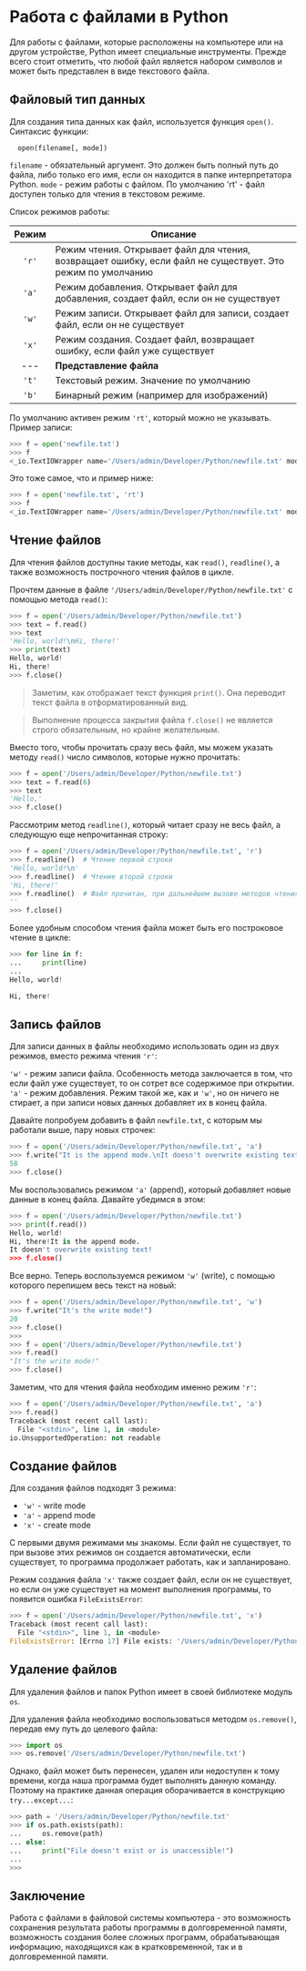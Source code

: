 # Работа с файлами в Python

Для работы с файлами, которые расположены на компьютере или на другом устройстве, Python имеет специальные инструменты. Прежде всего стоит отметить, что любой файл является набором символов и может быть представлен в виде текстового файла.

## Файловый тип данных

Для создания типа данных как файл, используется функция `open()`. Синтаксис функции:

      open(filename[, mode])

`filename` - обязательный аргумент. Это должен быть полный путь до файла, либо только его имя, если он находится в папке интерпретатора Python.
`mode` - режим работы с файлом. По умолчанию 'rt' - файл доступен только для чтения в текстовом режиме.

Список режимов работы:

| Режим | Описание |
| :---: | --- |
| `'r'` | Режим чтения. Открывает файл для чтения, возвращает ошибку, если файл не существует. Это режим по умолчанию |
| `'a'` | Режим добавления. Открывает файл для добавления, создает файл, если он не существует |
| `'w'` | Режим записи. Открывает файл для записи, создает файл, если он не существует |
| `'x'` | Режим создания. Создает файл, возвращает ошибку, если файл уже существует |
| --- | __Представление файла__ |
| `'t'` | Текстовый режим. Значение по умолчанию |
| `'b'` | Бинарный режим (например для изображений) |

По умолчанию активен режим `'rt'`, который можно не указывать. Пример записи:
  
```python
>>> f = open('newfile.txt')
>>> f
<_io.TextIOWrapper name='/Users/admin/Developer/Python/newfile.txt' mode='r' encoding='UTF-8'>
```

Это тоже самое, что и пример ниже:

```python
>>> f = open('newfile.txt', 'rt')
>>> f
<_io.TextIOWrapper name='/Users/admin/Developer/Python/newfile.txt' mode='r' encoding='UTF-8'>
``` 

## Чтение файлов

Для чтения файлов доступны такие методы, как `read()`, `readline()`, а также возможность построчного чтения файлов в цикле.

Прочтем данные в файле `'/Users/admin/Developer/Python/newfile.txt'` с помощью метода `read()`:
  
```python
>>> f = open('/Users/admin/Developer/Python/newfile.txt')
>>> text = f.read()
>>> text
'Hello, world!\nHi, there!'
>>> print(text)
Hello, world!
Hi, there!
>>> f.close()
``` 

>Заметим, как отображает текст функция `print()`. Она переводит текст файла в отформатированный вид.

>Выполнение процесса закрытия файла `f.close()` не является строго обязательным, но крайне желательным.

Вместо того, чтобы прочитать сразу весь файл, мы можем указать методу `read()` число символов, которые нужно прочитать:
  
```python
>>> f = open('/Users/admin/Developer/Python/newfile.txt')
>>> text = f.read(6)
>>> text
'Hello,'
>>> f.close()
``` 

Рассмотрим метод `readline()`, который читает сразу не весь файл, а следующую еще непрочитанная строку:
  
```python
>>> f = open('/Users/admin/Developer/Python/newfile.txt', 'r')
>>> f.readline()  # Чтение первой строки
'Hello, world!\n'
>>> f.readline()  # Чтение второй строки
'Hi, there!'
>>> f.readline()  # Файл прочитан, при дальнейшем вызове методов чтения мы будем получать пустые строки
''
>>> f.close()
``` 

Более удобным способом чтения файла может быть его построковое чтение в цикле:
  
```python
>>> for line in f:
...     print(line)
...
Hello, world!

Hi, there!
``` 

## Запись файлов

Для записи данных в файлы необходимо использовать один из двух режимов, вместо режима чтения `'r'`:

`'w'` - режим записи файла. Особенность метода заключается в том, что если файл уже существует, то он сотрет все содержимое при открытии.
`'a'` - режим добавления. Режим такой же, как и `'w'`, но он ничего не стирает, а при записи новых данных добавляет их в конец файла.

Давайте попробуем добавить в файл `newfile.txt`, с которым мы работали выше, пару новых строчек:
  
```python
>>> f = open('/Users/admin/Developer/Python/newfile.txt', 'a')
>>> f.write("It is the append mode.\nIt doesn't overwrite existing text!")
58
>>> f.close()
``` 

Мы воспользовались режимом `'a'` (append), который добавляет новые данные в конец файла. Давайте убедимся в этом:
  
```python
>>> f = open('/Users/admin/Developer/Python/newfile.txt')
>>> print(f.read())
Hello, world!
Hi, there!It is the append mode.
It doesn't overwrite existing text!
>>> f.close()
``` 

Все верно. Теперь воспользуемся режимом `'w'` (write), с помощью которого перепишем весь текст на новый:
  
```python
>>> f = open('/Users/admin/Developer/Python/newfile.txt', 'w')
>>> f.write("It's the write mode!")
20
>>> f.close()
>>>
>>> f = open('/Users/admin/Developer/Python/newfile.txt')
>>> f.read()
"It's the write mode!"
>>> f.close()
``` 

Заметим, что для чтения файла необходим именно режим `'r'`:
  
```python
>>> f = open('/Users/admin/Developer/Python/newfile.txt', 'a')
>>> f.read()
Traceback (most recent call last):
  File "<stdin>", line 1, in <module>
io.UnsupportedOperation: not readable
``` 

## Создание файлов

Для создания файлов подходят 3 режима:
- `'w'` - write mode
- `'a'` - append mode
- `'x'` - create mode

С первыми двумя режимами мы знакомы. Если файл не существует, то при вызове этих режимов он создается автоматически, если существует, то программа продолжает работать, как и запланировано.

Режим создания файла `'x'` также создает файл, если он не существует, но если он уже существует на момент выполнения программы, то появится ошибка `FileExistsError`:
  
```python
>>> f = open('/Users/admin/Developer/Python/newfile.txt', 'x')
Traceback (most recent call last):
  File "<stdin>", line 1, in <module>
FileExistsError: [Errno 17] File exists: '/Users/admin/Developer/Python/newfile.txt'
``` 

## Удаление файлов
  
Для удаления файлов и папок Python имеет в своей библиотеке модуль `os`.

Для удаления файла необходимо воспользоваться методом `os.remove()`, передав ему путь до целевого файла:

```python
>>> import os
>>> os.remove('/Users/admin/Developer/Python/newfile.txt')
``` 

Однако, файл может быть перенесен, удален или недоступен к тому времени, когда наша программа будет выполнять данную команду. Поэтому на практике данная операция оборачивается в конструкцию `try...except...`:
  
```python
>>> path = '/Users/admin/Developer/Python/newfile.txt'
>>> if os.path.exists(path):
...     os.remove(path)
... else:
...     print("File doesn't exist or is unaccessible!")
...
>>>
```

## Заключение

Работа с файлами в файловой системы компьютера - это возможность сохранения результата работы программы в долговременной памяти, возможность создания более сложных программ, обрабатывающая информацию, находящихся как в кратковременной, так и в долговременной памяти.
